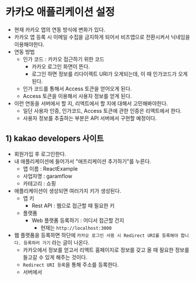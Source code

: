 # 카카오 애플리케이션 설정
- 현재 카카오 앱의 연동 방식에 변화가 있다.
- 카카오 앱 등록 시 이메일 수집을 금지하게 되어서 비즈앱으로 전환시켜서 닉네임을 이용해야한다.
- 연동 방법
	- 인가 코드 : 카카오 접근하기 위한 코드
		- 카카오 로그인 화면이 뜬다.
		- 로그인 하면 정보를 리다이렉트 URI가 오게되는데, 이 때 인가코드가 오게 된다.
	- 인가 코드를 통해서 Access 토큰을 얻어오게 된다.
	- Access 토큰을 이용해서 사용자 정보를 얻게 된다.
- 이런 연동을 서버에서 할 지, 리액트에서 할 지에 대해서 고민해봐야한다.
	- 일단 사용자 인증, 인가코드, Access 토큰에 관한 인증은 리액트에서 한다.
	- 사용자 정보를 추출하는 부분은 API 서버에서 구현할 예정이다.

## 1) kakao developers 사이트
- 회원가입 후 로그인한다.
- 내 애플리케이션에 들어가서 "애프리케이션 추가하기"를 누른다.
	- 앱 이름 : ReactExample
	- 사업자명 : garamflow
	- 카테고리 : 쇼핑
- 애플리케이션이 생성되면 여러가지 키가 생성된다.
	- 앱 키
		- Rest API : 웹으로 접근할 때 필요한 키
	- 플랫폼
		- Web 플랫폼 등록하기 : 어디서 접근할 건지
			- 현재는 `http://localhost:3000`
- 웹 플랫폼을 등록하면 하단에 `카카오 로그인 사용 시 Redirect URI를 등록해야 합니다. 등록하러 가기` 라는 글이 나온다.
	- 카카오에서 정보를 얻고서 리액트 홈페이지로 정보를 갖고 올 때 필요한 정보를 들고갈 수 있게 해주는 것이다.
	- `Redirect URI 등록`을 통해 주소를 등록한다.
	- 서버에서 